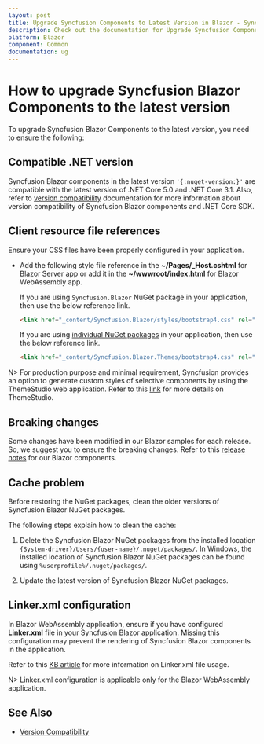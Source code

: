 ```yaml
---
layout: post
title: Upgrade Syncfusion Components to Latest Version in Blazor - Syncfusion
description: Check out the documentation for Upgrade Syncfusion Components to Latest Version in Blazor Application.
platform: Blazor
component: Common
documentation: ug
---
```


# How to upgrade Syncfusion Blazor Components to the latest version

To upgrade Syncfusion Blazor Components to the latest version, you need to ensure the following:

## Compatible .NET version

Syncfusion Blazor components in the latest version `'{:nuget-version:}'` are compatible with the latest version of .NET Core 5.0 and .NET Core 3.1. Also, refer to [version compatibility](./version-compatibility) documentation for more information about version compatibility of Syncfusion Blazor components and .NET Core SDK.

## Client resource file references

Ensure your CSS files have been properly configured in your application.

* Add the following style file reference in the **~/Pages/_Host.cshtml** for Blazor Server app or add it in the **~/wwwroot/index.html** for Blazor WebAssembly app.

    If you are using `Syncfusion.Blazor` NuGet package in your application, then use the below reference link.

    ```html
    <link href="_content/Syncfusion.Blazor/styles/bootstrap4.css" rel="stylesheet" />
    ```

    If you are using [individual NuGet packages](https://blazor.syncfusion.com/documentation/nuget-packages) in your application, then use the below reference link.
    
    ```html
    <link href="_content/Syncfusion.Blazor.Themes/bootstrap4.css" rel="stylesheet" />
    ```

N> For production purpose and minimal requirement, Syncfusion provides an option to generate custom styles of selective components by using the ThemeStudio web application. Refer to this [link](https://ej2.syncfusion.com/themestudio/?theme=material3) for more details on ThemeStudio.

## Breaking changes

Some changes have been modified in our Blazor samples for each release. So, we suggest you to ensure the breaking changes. Refer to this [release notes](https://blazor.syncfusion.com/documentation/release-notes/index/?type=breaking-changes) for our Blazor components.

## Cache problem

Before restoring the NuGet packages, clean the older versions of Syncfusion Blazor NuGet packages.

The following steps explain how to clean the cache:

1. Delete the Syncfusion Blazor NuGet packages from the installed location `{System-driver}/Users/{user-name}/.nuget/packages/`. In Windows, the installed location of Syncfusion Blazor NuGet packages can be found using `%userprofile%/.nuget/packages/`.

2. Update the latest version of Syncfusion Blazor NuGet packages.

## Linker.xml configuration

In Blazor WebAssembly application, ensure if you have configured **Linker.xml** file in your Syncfusion Blazor application. Missing this configuration may prevent the rendering of Syncfusion Blazor components in the application.

Refer to this [KB article](https://www.syncfusion.com/kb/13439/syncfusion-components-doesnt-render-in-blazor-webassembly-application) for more information on Linker.xml file usage.

N> Linker.xml configuration is applicable only for the Blazor WebAssembly application.

## See Also

* [Version Compatibility](./version-compatibility)
